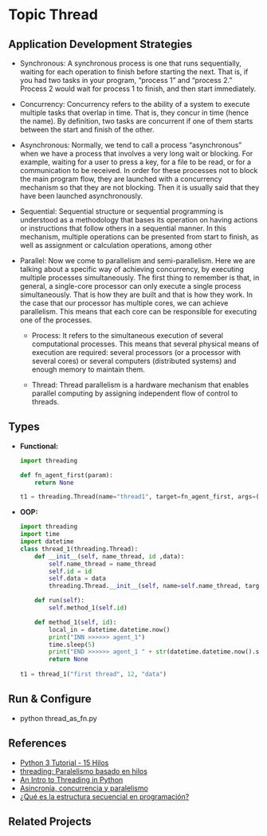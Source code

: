 # Topic Thread

## Application Development Strategies

- Synchronous: A synchronous process is one that runs sequentially, waiting for each operation to finish before starting the next. That is, if you had two tasks in your program, “process 1” and “process 2.” Process 2 would wait for process 1 to finish, and then start immediately.

- Concurrency: Concurrency refers to the ability of a system to execute multiple tasks that overlap in time. That is, they concur in time (hence the name). By definition, two tasks are concurrent if one of them starts between the start and finish of the other.

- Asynchronous: Normally, we tend to call a process “asynchronous” when we have a process that involves a very long wait or blocking. For example, waiting for a user to press a key, for a file to be read, or for a communication to be received. In order for these processes not to block the main program flow, they are launched with a concurrency mechanism so that they are not blocking. Then it is usually said that they have been launched asynchronously.

- Sequential: Sequential structure or sequential programming is understood as a methodology that bases its operation on having actions or instructions that follow others in a sequential manner. In this mechanism, multiple operations can be presented from start to finish, as well as assignment or calculation operations, among other

- Parallel: Now we come to parallelism and semi-parallelism. Here we are talking about a specific way of achieving concurrency, by executing multiple processes simultaneously. The first thing to remember is that, in general, a single-core processor can only execute a single process simultaneously. That is how they are built and that is how they work. In the case that our processor has multiple cores, we can achieve parallelism. This means that each core can be responsible for executing one of the processes. 
    
    - Process: It refers to the simultaneous execution of several computational processes. This means that several physical means of execution are required: several processors (or a processor with several cores) or several computers (distributed systems) and enough memory to maintain them.
    
    - Thread: Thread parallelism is a hardware mechanism that enables parallel computing by assigning independent flow of control to threads.


## Types

- **Functional:**
    ```py
    import threading

    def fn_agent_first(param):
        return None

    t1 = threading.Thread(name="thread1", target=fn_agent_first, args=("agent_first",))

    ```

- **OOP:**
    ```py
    import threading
    import time
    import datetime
    class thread_1(threading.Thread):
        def __init__(self, name_thread, id ,data):
            self.name_thread = name_thread
            self.id = id
            self.data = data
            threading.Thread.__init__(self, name=self.name_thread, target=thread_1.run)
    
        def run(self):
            self.method_1(self.id)

        def method_1(self, id):
            local_in = datetime.datetime.now()
            print("INN >>>>>> agent_1")
            time.sleep(5)
            print("END >>>>>> agent_1 " + str(datetime.datetime.now().second - local_in.second))
            return None
            
    t1 = thread_1("first thread", 12, "data")
    ```

## Run & Configure
-  python thread_as_fn.py

## References 
- [Python 3 Tutorial - 15 Hilos](https://www.youtube.com/watch?v=3Rlh6uUuQqA&list=PLvimn1Ins-43WtzBU5281m6UwbNROArTB&index=15)
- [threading: Paralelismo basado en hilos](https://docs.python.org/es/3.8/library/threading.html)
- [An Intro to Threading in Python](https://realpython.com/intro-to-python-threading/)
- [Asincronía, concurrencia y paralelismo](https://www.luisllamas.es/asincronia-concurrencia-paralelismo/)
- [¿Qué es la estructura secuencial en programación?](https://keepcoding.io/blog/que-es-estructura-secuencial-programacion/)

## Related Projects 
